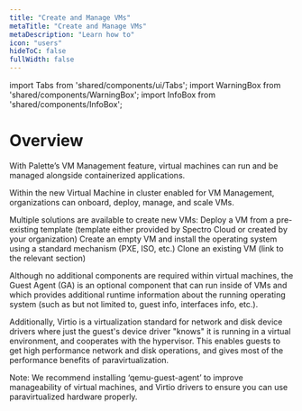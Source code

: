 ```yaml
---
title: "Create and Manage VMs"
metaTitle: "Create and Manage VMs"
metaDescription: "Learn how to"
icon: "users"
hideToC: false
fullWidth: false
---
```


import Tabs from 'shared/components/ui/Tabs';
import WarningBox from 'shared/components/WarningBox';
import InfoBox from 'shared/components/InfoBox';


# Overview

With Palette’s VM Management feature, virtual machines can run and be managed alongside containerized applications.

Within the new Virtual Machine in cluster enabled for VM Management, organizations can onboard, deploy, manage, and scale VMs.

Multiple solutions are available to create new VMs:
Deploy a VM from a pre-existing template (template either provided by Spectro Cloud or created by your organization)
Create an empty VM and install the operating system using a standard mechanism (PXE, ISO, etc.)
Clone an existing VM (link to the relevant section)

Although no additional components are required within virtual machines, the Guest Agent (GA) is an optional component that can run inside of VMs and which provides additional runtime information about the running operating system (such as but not limited to, guest info, interfaces info, etc.).

Additionally, Virtio is a virtualization standard for network and disk device drivers where just the guest's device driver "knows" it is running in a virtual environment, and cooperates with the hypervisor. This enables guests to get high performance network and disk operations, and gives most of the performance benefits of paravirtualization.

Note: We recommend installing ‘qemu-guest-agent’ to improve manageability of virtual machines, and Virtio drivers to ensure you can use paravirtualized hardware properly.




